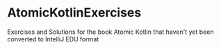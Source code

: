 # AtomicKotlinExercises
Exercises and Solutions for the book Atomic Kotlin that haven't yet been converted to IntelliJ EDU format
